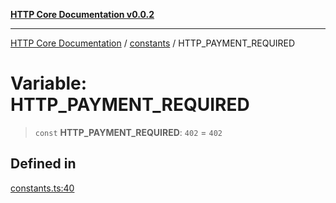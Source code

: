 [**HTTP Core Documentation v0.0.2**](../../README.md)

***

[HTTP Core Documentation](../../modules.md) / [constants](../README.md) / HTTP\_PAYMENT\_REQUIRED

# Variable: HTTP\_PAYMENT\_REQUIRED

> `const` **HTTP\_PAYMENT\_REQUIRED**: `402` = `402`

## Defined in

[constants.ts:40](https://github.com/stonemjs/http-core/blob/ed7c2187bd85b6877da7cd9f8c94448716446e07/src/constants.ts#L40)

